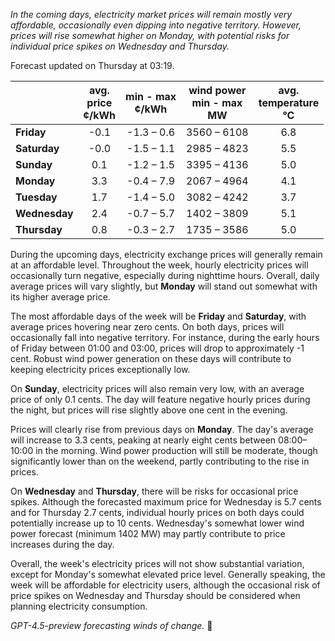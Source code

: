 *In the coming days, electricity market prices will remain mostly very affordable, occasionally even dipping into negative territory. However, prices will rise somewhat higher on Monday, with potential risks for individual price spikes on Wednesday and Thursday.*

Forecast updated on Thursday at 03:19.

|              | avg.<br>price<br>¢/kWh | min - max<br>¢/kWh | wind power<br>min - max<br>MW | avg.<br>temperature<br>°C |
|:-------------|:----------------:|:----------------:|:-------------:|:-------------:|
| **Friday**   | -0.1             | -1.3 – 0.6      | 3560 – 6108   | 6.8          |
| **Saturday** | -0.0             | -1.5 – 1.1      | 2985 – 4823   | 5.5          |
| **Sunday**   | 0.1              | -1.2 – 1.5      | 3395 – 4136   | 5.0          |
| **Monday**   | 3.3              | -0.4 – 7.9      | 2067 – 4964   | 4.1          |
| **Tuesday**  | 1.7              | -1.4 – 5.0      | 3082 – 4242   | 3.7          |
| **Wednesday**| 2.4              | -0.7 – 5.7      | 1402 – 3809   | 5.1          |
| **Thursday** | 0.8              | -0.3 – 2.7      | 1735 – 3586   | 5.0          |

During the upcoming days, electricity exchange prices will generally remain at an affordable level. Throughout the week, hourly electricity prices will occasionally turn negative, especially during nighttime hours. Overall, daily average prices will vary slightly, but **Monday** will stand out somewhat with its higher average price.

The most affordable days of the week will be **Friday** and **Saturday**, with average prices hovering near zero cents. On both days, prices will occasionally fall into negative territory. For instance, during the early hours of Friday between 01:00 and 03:00, prices will drop to approximately -1 cent. Robust wind power generation on these days will contribute to keeping electricity prices exceptionally low.

On **Sunday**, electricity prices will also remain very low, with an average price of only 0.1 cents. The day will feature negative hourly prices during the night, but prices will rise slightly above one cent in the evening.

Prices will clearly rise from previous days on **Monday**. The day's average will increase to 3.3 cents, peaking at nearly eight cents between 08:00–10:00 in the morning. Wind power production will still be moderate, though significantly lower than on the weekend, partly contributing to the rise in prices.

On **Wednesday** and **Thursday**, there will be risks for occasional price spikes. Although the forecasted maximum price for Wednesday is 5.7 cents and for Thursday 2.7 cents, individual hourly prices on both days could potentially increase up to 10 cents. Wednesday's somewhat lower wind power forecast (minimum 1402 MW) may partly contribute to price increases during the day.

Overall, the week's electricity prices will not show substantial variation, except for Monday's somewhat elevated price level. Generally speaking, the week will be affordable for electricity users, although the occasional risk of price spikes on Wednesday and Thursday should be considered when planning electricity consumption.

*GPT-4.5-preview forecasting winds of change.* 🍃

